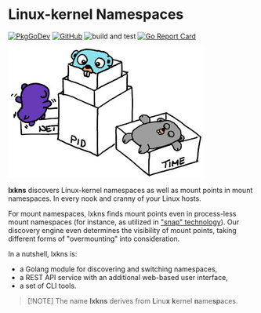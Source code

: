 # Linux-kernel Namespaces

[![PkgGoDev](https://pkg.go.dev/badge/github.com/thediveo/lxkns)](https://pkg.go.dev/github.com/thediveo/lxkns)
[![GitHub](https://img.shields.io/github/license/thediveo/lxkns)](https://img.shields.io/github/license/thediveo/lxkns)
![build and test](https://github.com/thediveo/lxkns/workflows/build%20and%20test/badge.svg?branch=master)
[![Go Report Card](https://goreportcard.com/badge/github.com/thediveo/lxkns)](https://goreportcard.com/report/github.com/thediveo/lxkns)

![lxkns logo](_images/lxkns-gophers.jpeg ':size=150')

**lxkns** discovers Linux-kernel namespaces as well as mount points in mount
namespaces. In every nook and cranny of your Linux hosts.

For mount namespaces, lxkns finds mount points even in process-less mount
namespaces (for instance, as utilized in ["snap"
technology](https://snapcraft.io/docs)). Our discovery engine even determines
the visibility of mount points, taking different forms of "overmounting" into
consideration.

In a nutshell, lxkns is:

- a Golang module for discovering and switching namespaces,
- a REST API service with an additional web-based user interface,
- a set of CLI tools.

> [!NOTE] The name **lxkns** derives from **L**inu**x** **k**ernel
> **n**ame**sp**aces.
